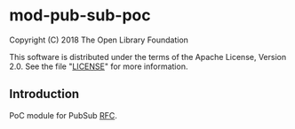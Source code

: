 # mod-pub-sub-poc

Copyright (C) 2018 The Open Library Foundation

This software is distributed under the terms of the Apache License,
Version 2.0. See the file "[LICENSE](LICENSE)" for more information.

## Introduction
PoC module for PubSub [RFC](https://github.com/folio-org/rfcs/blob/645ac5c208f3f63909700ad4755841df4e769112/text/0000-pub-sub.md).


